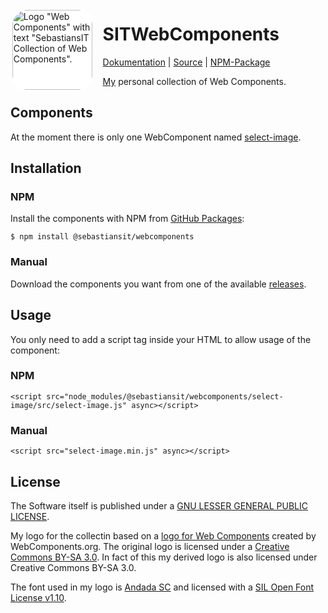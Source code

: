 <img alt="Logo &quot;Web Components&quot; with text &quot;SebastiansIT Collection of Web Components&quot;."
  src="https://github.com/sebastiansIT/SITWebComponents/raw/master/logo_340.png" width="128" height="128" style="float:left; border-radius:2em; margin-right:1em;padding:0.2em; background-color:white;" />

# SITWebComponents
[Dokumentation](https://sebastiansit.github.io/SITWebComponents/) |
[Source](https://github.com/sebastiansIT/SITWebComponents) | 
[NPM-Package](https://github.com/sebastiansIT/SITWebComponents/packages/80729)

[My](https://github.com/sebastiansit) personal collection of Web Components.

<span style="clear:both"></span>

## Components
At the moment there is only one WebComponent named [select-image](select-image/README.md).

## Installation

### NPM
Install the components with NPM from [GitHub Packages](https://github.com/sebastiansIT/SITWebComponents/packages/80729):

```
$ npm install @sebastiansit/webcomponents
```

### Manual
Download the components you want from one of the available [releases](https://github.com/sebastiansIT/SITWebComponents/releases).

## Usage
You only need to add a script tag inside your HTML to allow usage of the
component:

### NPM

```
<script src="node_modules/@sebastiansit/webcomponents/select-image/src/select-image.js" async></script>
```

### Manual
```
<script src="select-image.min.js" async></script>
```

## License
The Software itself is published under a [GNU LESSER GENERAL PUBLIC LICENSE](./LICENSE).

My logo for the collectin based on a [logo for Web Components](https://github.com/webcomponents/webcomponents-icons)
created by WebComponents.org. The original logo is licensed under a [Creative Commons BY-SA 3.0](http://creativecommons.org/licenses/by-sa/3.0/deed.en_US). In fact of this
my derived logo is also licensed under Creative Commons BY-SA 3.0.

The font used in my logo is [Andada SC](https://www.fontsquirrel.com/fonts/andada)
and licensed with a [SIL Open Font License v1.10](https://www.fontsquirrel.com/license/andada).

